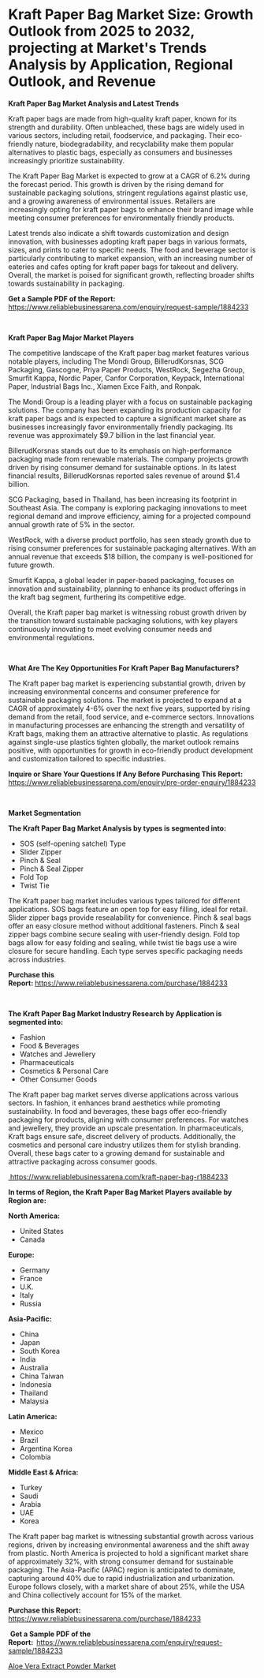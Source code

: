 <p><h1>Kraft Paper Bag Market Size: Growth Outlook from 2025 to 2032, projecting at Market's Trends Analysis by Application, Regional Outlook, and Revenue</h1></p><p><strong>Kraft Paper Bag Market Analysis and Latest Trends</strong></p>
<p><p>Kraft paper bags are made from high-quality kraft paper, known for its strength and durability. Often unbleached, these bags are widely used in various sectors, including retail, foodservice, and packaging. Their eco-friendly nature, biodegradability, and recyclability make them popular alternatives to plastic bags, especially as consumers and businesses increasingly prioritize sustainability.</p><p>The Kraft Paper Bag Market is expected to grow at a CAGR of 6.2% during the forecast period. This growth is driven by the rising demand for sustainable packaging solutions, stringent regulations against plastic use, and a growing awareness of environmental issues. Retailers are increasingly opting for kraft paper bags to enhance their brand image while meeting consumer preferences for environmentally friendly products.</p><p>Latest trends also indicate a shift towards customization and design innovation, with businesses adopting kraft paper bags in various formats, sizes, and prints to cater to specific needs. The food and beverage sector is particularly contributing to market expansion, with an increasing number of eateries and cafes opting for kraft paper bags for takeout and delivery. Overall, the market is poised for significant growth, reflecting broader shifts towards sustainability in packaging.</p></p>
<p><strong>Get a Sample PDF of the Report:&nbsp;</strong> <a href="https://www.reliablebusinessarena.com/enquiry/request-sample/1884233?utm_campaign=2231&utm_medium=2&utm_source=Github&utm_content=ia&utm_term=08022025&utm_id=kraft-paper-bag">https://www.reliablebusinessarena.com/enquiry/request-sample/1884233</a></p>
<p>&nbsp;</p>
<p><strong>Kraft Paper Bag Major Market Players</strong></p>
<p><p>The competitive landscape of the Kraft paper bag market features various notable players, including The Mondi Group, BillerudKorsnas, SCG Packaging, Gascogne, Priya Paper Products, WestRock, Segezha Group, Smurfit Kappa, Nordic Paper, Canfor Corporation, Keypack, International Paper, Industrial Bags Inc., Xiamen Exce Faith, and Ronpak.</p><p>The Mondi Group is a leading player with a focus on sustainable packaging solutions. The company has been expanding its production capacity for kraft paper bags and is expected to capture a significant market share as businesses increasingly favor environmentally friendly packaging. Its revenue was approximately $9.7 billion in the last financial year.</p><p>BillerudKorsnas stands out due to its emphasis on high-performance packaging made from renewable materials. The company projects growth driven by rising consumer demand for sustainable options. In its latest financial results, BillerudKorsnas reported sales revenue of around $1.4 billion.</p><p>SCG Packaging, based in Thailand, has been increasing its footprint in Southeast Asia. The company is exploring packaging innovations to meet regional demand and improve efficiency, aiming for a projected compound annual growth rate of 5% in the sector.</p><p>WestRock, with a diverse product portfolio, has seen steady growth due to rising consumer preferences for sustainable packaging alternatives. With an annual revenue that exceeds $18 billion, the company is well-positioned for future growth.</p><p>Smurfit Kappa, a global leader in paper-based packaging, focuses on innovation and sustainability, planning to enhance its product offerings in the kraft bag segment, furthering its competitive edge.</p><p>Overall, the Kraft paper bag market is witnessing robust growth driven by the transition toward sustainable packaging solutions, with key players continuously innovating to meet evolving consumer needs and environmental regulations.</p></p>
<p>&nbsp;</p>
<p><strong>What Are The Key Opportunities For Kraft Paper Bag Manufacturers?</strong></p>
<p><p>The Kraft paper bag market is experiencing substantial growth, driven by increasing environmental concerns and consumer preference for sustainable packaging solutions. The market is projected to expand at a CAGR of approximately 4-6% over the next five years, supported by rising demand from the retail, food service, and e-commerce sectors. Innovations in manufacturing processes are enhancing the strength and versatility of Kraft bags, making them an attractive alternative to plastic. As regulations against single-use plastics tighten globally, the market outlook remains positive, with opportunities for growth in eco-friendly product development and customization tailored to specific industries.</p></p>
<p><strong>Inquire or Share Your Questions If Any Before Purchasing This Report:</strong> <a href="https://www.reliablebusinessarena.com/enquiry/pre-order-enquiry/1884233?utm_campaign=2231&utm_medium=2&utm_source=Github&utm_content=ia&utm_term=08022025&utm_id=kraft-paper-bag">https://www.reliablebusinessarena.com/enquiry/pre-order-enquiry/1884233</a></p>
<p>&nbsp;</p>
<p><strong>Market Segmentation</strong></p>
<p><strong>The Kraft Paper Bag Market Analysis by types is segmented into:</strong></p>
<p><ul><li>SOS (self-opening satchel) Type</li><li>Slider Zipper</li><li>Pinch & Seal</li><li>Pinch & Seal Zipper</li><li>Fold Top</li><li>Twist Tie</li></ul></p>
<p><p>The Kraft paper bag market includes various types tailored for different applications. SOS bags feature an open top for easy filling, ideal for retail. Slider zipper bags provide resealability for convenience. Pinch & seal bags offer an easy closure method without additional fasteners. Pinch & seal zipper bags combine secure sealing with user-friendly design. Fold top bags allow for easy folding and sealing, while twist tie bags use a wire closure for secure handling. Each type serves specific packaging needs across industries.</p></p>
<p><strong>Purchase this Report:&nbsp;</strong><a href="https://www.reliablebusinessarena.com/purchase/1884233?utm_campaign=2231&utm_medium=2&utm_source=Github&utm_content=ia&utm_term=08022025&utm_id=kraft-paper-bag">https://www.reliablebusinessarena.com/purchase/1884233</a></p>
<p>&nbsp;</p>
<p><strong>The Kraft Paper Bag Market Industry Research by Application is segmented into:</strong></p>
<p><ul><li>Fashion</li><li>Food & Beverages</li><li>Watches and Jewellery</li><li>Pharmaceuticals</li><li>Cosmetics & Personal Care</li><li>Other Consumer Goods</li></ul></p>
<p><p>The Kraft paper bag market serves diverse applications across various sectors. In fashion, it enhances brand aesthetics while promoting sustainability. In food and beverages, these bags offer eco-friendly packaging for products, aligning with consumer preferences. For watches and jewellery, they provide an upscale presentation. In pharmaceuticals, Kraft bags ensure safe, discreet delivery of products. Additionally, the cosmetics and personal care industry utilizes them for stylish branding. Overall, these bags cater to a growing demand for sustainable and attractive packaging across consumer goods.</p></p>
<p><a href="https://www.reliablebusinessarena.com/kraft-paper-bag-r1884233?utm_campaign=2231&utm_medium=2&utm_source=Github&utm_content=ia&utm_term=08022025&utm_id=kraft-paper-bag">&nbsp;https://www.reliablebusinessarena.com/kraft-paper-bag-r1884233</a></p>
<p><strong>In terms of Region, the Kraft Paper Bag Market Players available by Region are:</strong></p>
<p>
    <p> <strong> North America: </strong>
        <ul>
            <li>United States</li>
            <li>Canada</li>
        </ul>
        </p> 
    <p> <strong> Europe: </strong>
        <ul>
            <li>Germany</li>
            <li>France</li>
            <li>U.K.</li>
            <li>Italy</li>
            <li>Russia</li>
        </ul>
        </p> 
    <p> <strong> Asia-Pacific: </strong>
        <ul>
            <li>China</li>
            <li>Japan</li>
            <li>South Korea</li>
            <li>India</li>
            <li>Australia</li>
            <li>China Taiwan</li>
            <li>Indonesia</li>
            <li>Thailand</li>
            <li>Malaysia</li>
        </ul>
        </p> 
    <p> <strong> Latin America: </strong>
        <ul>
            <li>Mexico</li>
            <li>Brazil</li>
            <li>Argentina Korea</li>
            <li>Colombia</li>
        </ul>
        </p> 
    <p> <strong> Middle East & Africa: </strong>
        <ul>
            <li>Turkey</li>
            <li>Saudi</li>
            <li>Arabia</li>
            <li>UAE</li>
            <li>Korea</li>
        </ul>
    </p>
    </p>
<p><p>The Kraft paper bag market is witnessing substantial growth across various regions, driven by increasing environmental awareness and the shift away from plastic. North America is projected to hold a significant market share of approximately 32%, with strong consumer demand for sustainable packaging. The Asia-Pacific (APAC) region is anticipated to dominate, capturing around 40% due to rapid industrialization and urbanization. Europe follows closely, with a market share of about 25%, while the USA and China collectively account for 15% of the market.</p></p>
<p><strong>Purchase this Report: </strong><a href="https://www.reliablebusinessarena.com/purchase/1884233?utm_campaign=2231&utm_medium=2&utm_source=Github&utm_content=ia&utm_term=08022025&utm_id=kraft-paper-bag">https://www.reliablebusinessarena.com/purchase/1884233</a></p>
<p>&nbsp;<strong>Get a Sample PDF of the Report:&nbsp;&nbsp;</strong><a href="https://www.reliablebusinessarena.com/enquiry/request-sample/1884233?utm_campaign=2231&utm_medium=2&utm_source=Github&utm_content=ia&utm_term=08022025&utm_id=kraft-paper-bag">https://www.reliablebusinessarena.com/enquiry/request-sample/1884233</a></p>
<p><strong></strong></p>
<p><p><a href="https://github.com/ParvinKhatun77/Market-Research-Report-List-1/blob/main/aloe-vera-extract-powder-market.md?utm_campaign=2231&utm_medium=2&utm_source=Github&utm_content=ia&utm_term=08022025&utm_id=kraft-paper-bag">Aloe Vera Extract Powder Market</a></p></p>